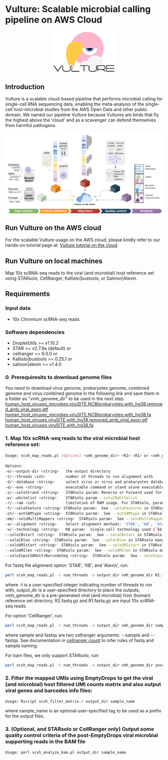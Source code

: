 # Vulture: Scalable microbial calling pipeline on AWS Cloud

<p align="center">
  <img width="200"  src="https://github.com/holab-hku/Vulture/blob/cloud-new-junyi/homepage/vulturelogo.png">
</p>

## <a name="intro"></a>Introduction
Vulture is a scalable cloud-based pipeline that performs microbial calling for single-cell RNA sequencing data, enabling the meta-analysis of the single-cell host-microbial studies from the AWS Open Data and other public domain. We named our pipeline Vulture because Vultures are birds that fly the highest above the 'cloud' and as a scavenger can defend themselves from harmful pathogens.

![Image](./homepage/vulture_schematic_diagram.png)

## Run Vulture on the AWS cloud
For the scalable Vulture usage on the AWS cloud, please kindly refer to our hands-on tutorial page at: 
[Vulture tutorial on the cloud](https://juychen.github.io/)

## <a name="gen_usages"></a>Run Vulture on local machines
Map 10x scRNA-seq reads to the viral (and microbial) host reference set using STARsolo, CellRanger, Kallisto|bustools, or Salmon|Alevin. 

## <a name="require"></a>Requirements
### Input data
* 10x Chromium scRNA-seq reads
### Software dependencies
* DropletUtils >= v1.10.2
* STAR >= v2.7.9a (default) or
* cellranger >= 6.0.0 or
* Kallisto|bustools >= 0.25.1 or
* salmon|alevin >= v1.4.0

### 0. Prerequiresits to download genome files
You need to download virus genome, prokaryotes genome, combined genome and virus combined genome in the following link and save them in a folder as "vmh_genome_dir" to be used in the next step.
[human_host_viruses_microbes.viruSITE.NCBIprokaryotes.with_hg38.removed_amb_viral_exon.gtf](https://vulture-reference.s3.ap-east-1.amazonaws.com/human_host_viruses_microbes.viruSITE.NCBIprokaryotes.with_hg38.removed_amb_viral_exon.gtf)
[human_host_viruses_microbes.viruSITE.NCBIprokaryotes.with_hg38.fa](https://vulture-reference.s3.ap-east-1.amazonaws.com/human_host_viruses_microbes.viruSITE.NCBIprokaryotes.with_hg38.fa)
[human_host_viruses.viruSITE.with_hg38.removed_amb_viral_exon.gtf](https://vulture-reference.s3.ap-east-1.amazonaws.com/human_host_viruses.viruSITE.with_hg38.removed_amb_viral_exon.gtf)
[human_host_viruses.viruSITE.with_hg38.fa](https://vulture-reference.s3.ap-east-1.amazonaws.com/human_host_viruses.viruSITE.with_hg38.fa)

### 1. Map 10x scRNA-seq reads to the viral microbial host reference set:

```sh
Usage: scvh_map_reads.pl [Options] <vmh_genome_dir> <R2> <R1> or <vmh_genome_dir> <.bam file>

Options:                                                                                                                                Defaults
-o/--output-dir <string>   the output directory                                                                                          [./]   
-t/--threads <int>         number of threads to run alignment with                                                                       [<1>]  
-d/--database <string>     select virus or virus and prokaryotes database, can be 'viruSITE' or 'viruSITE.NCBIprokaryotes'               [<viruSITE.NCBIprokaryotes>]
-e/--exe <string>          executable command or stand alone executable path of the alignment tool                                       [<>]
-s/--soloStrand <string>   STARsolo param: Reverse or Forward used for 10x 5' or 3' protocol, respectively                               [<Reverse>]
-w/--whitelist <string>    STARsolo param --soloCBwhitelist                                                                              [<"vmh_genome_dir"/737K-august-2016.txt>]
-r/--ram <int>             limitation of RAM usage. For STARsolo, param: limitGenomeGenerateRAM, limitBAMsortRAM unit by GB              [<128>]
-f/--soloFeature <string> STARsolo param:  See --soloFeatures in STARsolo manual                                                         [<Gene>]
-ot/--outSAMtype <string>  STARsolo param:  See --outSAMtype in STARsolo manual                                                          [<BAM SortedByCoordinate>]
-mm/--soloMultiMappers <string>  STARsolo param:  See --soloMultiMappers in STARsolo manual                                              [<EM>]
-a/--alignment <string>    Select alignment methods: 'STAR', 'KB', 'Alevin', or 'CellRanger'                                             [<STAR>]
-v/--technology <string>   KB param:  Single-cell technology used (`kb --list` to view)                                                  [<10XV2>]
--soloCBstart <string>  STARsolo param:  See --soloCBstart in STARsolo manual                                                            [<1>]
--soloCBlen <string>  STARsolo param:  See --soloCBlen in STARsolo manual                                                                [<16>]
--soloUMIstart <string>  STARsolo param:  See --soloUMIstart in STARsolo manual                                                          [<17>]
--soloUMIlen <string>  STARsolo param:  See --soloUMIlen in STARsolo manual                                                              [<10>]
--soloInputSAMattrBarcodeSeq <string>  STARsolo param:  See --soloInputSAMattrBarcodeSeq in STARsolo manual                              [<CR UR>]
```
For fastq file alignment option 'STAR', 'KB', and 'Alevin', run:
```sh
perl scvh_map_reads.pl -t num_threads -o output_dir vmh_genome_dir R2.fastq.gz R1.fastq.gz
```
where -t is a user-specified integer indicating number of threads to run with, output_dir is a user-specified directory to place the outputs, vmh_genome_dir is a pre-generated viral (and microbial) host (human) reference set directory, R2.fastq.gz and R1.fastq.gz are input 10x scRNA-seq reads.

For option 'CellRanger', run:

```sh
perl scvh_map_reads.pl -t num_threads -o output_dir vmh_genome_dir sample fastqs
```
where sample and fastqs are two cellranger arguments: --sample and --fastqs. See documentation in [cellranger count](https://support.10xgenomics.com/single-cell-gene-expression/software/pipelines/latest/using/count) to infer rules of fastq and sample naming.

For bam files, we only support STARsolo, run:

```sh
perl scvh_map_reads.pl -t num_threads -o output_dir vmh_genome_dir your_bam_file.bam
```

### 2. Filter the mapped UMIs using EmptyDrops to get the viral (and microbial) host filtered UMI counts matrix and also output viral genes and barcodes info files:
```
Usage: Rscript scvh_filter_matrix.r output_dir sample_name
```
where sample_name is an optional user-specified tag to be used as a prefix for the output files.

### 3. (Optional, and STARsolo or CellRanger only) Output some quality control criteria of the post-EmptyDrops viral microbial supporting reads in the BAM file
```
Usage: perl scvh_analyze_bam.pl output_dir sample_name
```
